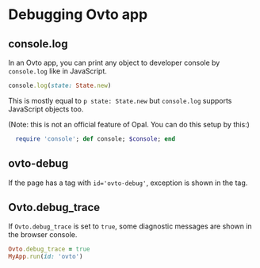 # Debugging Ovto app

## console.log

In an Ovto app, you can print any object to developer console by `console.log`
like in JavaScript. 

```rb
console.log(state: State.new)
```

This is mostly equal to `p state: State.new` but `console.log` supports
JavaScript objects too.

(Note: this is not an official feature of Opal. You can do this setup by this:)

```rb
  require 'console'; def console; $console; end
```

## ovto-debug

If the page has a tag with `id='ovto-debug'`, exception is shown in the tag.

## Ovto.debug_trace

If `Ovto.debug_trace` is set to `true`, some diagnostic messages are shown in the browser console.

```rb
Ovto.debug_trace = true
MyApp.run(id: 'ovto')
```
